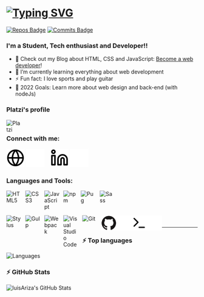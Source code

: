 # [![Typing SVG](https://readme-typing-svg.herokuapp.com/?lines=Hi+there,+I'm+Luis+Ariza+👋&vCenter=true&size=32&color=ff652f&duration=3000&width=800)](#)

[![Repos Badge](https://badges.pufler.dev/repos/luisAriza)](https://github.com/luisAriza?tab=repositories)
[![Commits Badge](https://badges.pufler.dev/commits/monthly/luisAriza)](#)

### I'm a Student, Tech enthusiast and Developer!!

- 🔭 Check out my Blog about HTML, CSS and JavaScript: [Become a web developer][website]!
- 🌱 I’m currently learning everything about web development
- ⚡ Fun fact: I love sports and play guitar
- 🥅 2022 Goals: Learn more about web design and back-end (with nodeJs)
<!-- - 👯 I’m looking to collaborate with other content creators -->

### Platzi's profile

[<img align="left" alt="Platzi" width="40px" src="https://static.platzi.com/ui/assets/image/isotipoPlatzi093f27a2fb00922bb105.png" />][platzi]

<br />

### Connect with me:

[![website](./img/globe-light.svg)](https://luisariza.github.io/portfolio#gh-light-mode-only)
[![website](./img/globe-dark.svg)](https://luisariza.github.io/portfolio#gh-dark-mode-only)
&nbsp;&nbsp;
[![website](./img/linkedin-light.svg)](https://www.linkedin.com/in/luisariza-codev#gh-light-mode-only)
[![website](./img/linkedin-dark.svg)](https://www.linkedin.com/in/luisariza-codev#gh-dark-mode-only)
<!-- &nbsp;&nbsp;
[![website](./img/instagram-light.svg)](https://instagram.com/luisAriza_codev#gh-light-mode-only)
[![website](./img/instagram-dark.svg)](https://instagram.com/luisAriza_codev#gh-dark-mode-only) -->

### Languages and Tools:

[<img align="left" alt="HTML5" width="40px" src="https://cdn.jsdelivr.net/gh/devicons/devicon/icons/html5/html5-original.svg" style="padding-right:10px;" />](#)
[<img align="left" alt="CSS3" width="40px" src="https://cdn.jsdelivr.net/gh/devicons/devicon/icons/css3/css3-original.svg" style="padding-right:10px;" />](#)
[<img align="left" alt="JavaScript" width="40px" src="https://cdn.jsdelivr.net/gh/devicons/devicon/icons/javascript/javascript-original.svg" style="padding-right:10px;" />](#)
[<img align="left" alt="npm" width="36px" src="https://seeklogo.com/images/N/npm-logo-01B8642EDD-seeklogo.com.png" style="padding-right:10px;" />](#)
[<img align="left" alt="Pug" width="40px" src="https://cdn.worldvectorlogo.com/logos/pug.svg" style="padding-right:10px;" />](#)
[<img align="left" alt="Sass" width="40px" src="https://cdn.jsdelivr.net/gh/devicons/devicon/icons/sass/sass-original.svg" style="padding-right:10px;" />](#)

<br />
<br />
<br />

[<img align="left" alt="Stylus" width="40px" src="https://cdn.jsdelivr.net/gh/devicons/devicon/icons/stylus/stylus-original.svg" style="padding-right:10px;" />](#)
[<img align="left" alt="Gulp" width="40px" src="https://cdn.iconscout.com/icon/free/png-256/gulp-226000.png" style="padding-right:10px;" />](#)
[<img align="left" alt="Webpack" width="40px" src="https://cdn.jsdelivr.net/gh/devicons/devicon/icons/webpack/webpack-original.svg" style="padding-right:10px;" />](#)
[<img align="left" alt="Visual Studio Code" width="40px" src="https://cdn.jsdelivr.net/gh/devicons/devicon/icons/vscode/vscode-original.svg" style="padding-right:10px;" />](#)
[<img align="left" alt="Git" width="40px" src="https://cdn.jsdelivr.net/gh/devicons/devicon/icons/git/git-original.svg" style="padding-right:10px;" />](#)
[<img align="left" alt="GitHub" width="40px" src="./img/github-light.svg" />](https://github.com/luisAriza#gh-light-mode-only)
[<img align="left" alt="GitHub" width="40px" src="./img/github-dark.svg" />](https://github.com/luisAriza#gh-dark-mode-only)
[<img align="left" alt="Terminal" width="40px" src="./img/terminal-light.svg" />](https://luisariza.github.io/portfolio#gh-light-mode-only)
[<img align="left" alt="Terminal" width="40px" src="./img/terminal-dark.svg" />](https://luisariza.github.io/portfolio#gh-dark-mode-only)
<!-- [![Terminal](./img/terminal-dark.svg)](https://luisariza.github.io/portfolio#gh-dark-mode-only) -->

<!-- [<img align="left" alt="React" width="40px" src="https://cdn.jsdelivr.net/gh/devicons/devicon/icons/react/react-original.svg" style="padding-right:10px;" />][website] -->
<!-- [<img align="left" alt="Gatsby" width="40px" src="https://cdn.jsdelivr.net/gh/devicons/devicon/icons/gatsby/gatsby-original.svg" style="padding-right:10px;" />][website] -->
<!-- [<img align="left" alt="GraphQL" width="40px" src="https://cdn.jsdelivr.net/gh/devicons/devicon/icons/graphql/graphql-plain.svg" style="padding-right:10px;" />][website] -->
<!-- [<img align="left" alt="Node.js" width="40px" src="https://cdn.jsdelivr.net/gh/devicons/devicon/icons/nodejs/nodejs-original.svg" style="padding-right:10px;" />][website] -->
<!-- [<img align="left" alt="MongoDB" width="40px" src="https://cdn.jsdelivr.net/gh/devicons/devicon/icons/mongodb/mongodb-original.svg" style="padding-right:10px;" />][website] -->

<br />

---

### ⚡ Top languages

![Languages](https://github-readme-stats.vercel.app/api/top-langs/?username=luisAriza&langs_count=10&layout=compact&exclude_repo=game_tres_en_raya&card_width=500px)

### ⚡ GitHub Stats
  
<img align="left" alt="luisAriza's GitHub Stats" src="https://github-readme-stats.vercel.app/api?username=luisAriza&show_icons=true&hide_border=false&title_color=ff652f&icon_color=FFE400&bg_color=09131B&text_color=ffffff&border_color=0c1a25" />


[website]: https://luisariza.github.io/portfolio/
[platzi]: https://platzi.com/p/luisAriza_codev/
[youtube]: none
[instagram]: https://instagram.com/luisariza_codev/
[linkedin]: https://linkedin.com/in/luisariza-codev/
